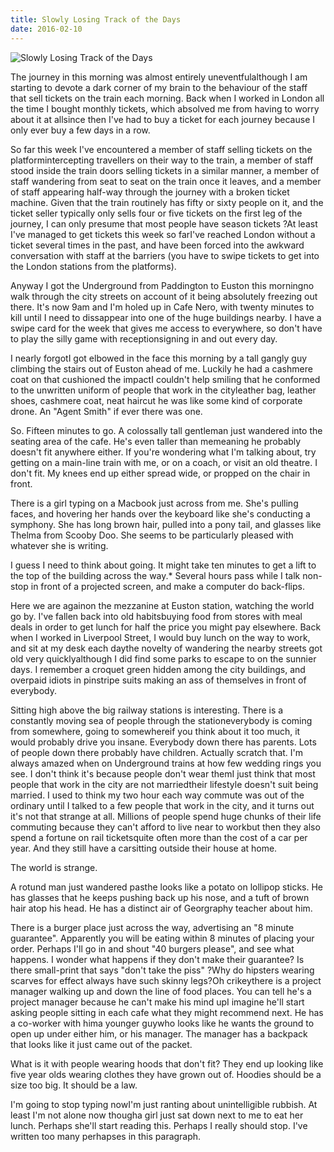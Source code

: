 ```yaml
---
title: Slowly Losing Track of the Days
date: 2016-02-10
---
```


![Slowly Losing Track of the Days](https://source.unsplash.com/03UCoidYvXw/1600x900)

The journey in this morning was almost entirely uneventfulalthough I am starting to devote a dark corner of my brain to the behaviour of the staff that sell tickets on the train each morning. Back when I worked in London all the time I bought monthly tickets, which absolved me from having to worry about it at allsince then I've had to buy a ticket for each journey because I only ever buy a few days in a row.

So far this week I've encountered a member of staff selling tickets on the platformintercepting travellers on their way to the train, a member of staff stood inside the train doors selling tickets in a similar manner, a member of staff wandering from seat to seat on the train once it leaves, and a member of staff appearing half-way through the journey with a broken ticket machine. Given that the train routinely has fifty or sixty people on it, and the ticket seller typically only sells four or five tickets on the first leg of the journey, I can only presume that most people have season tickets ?At least I've managed to get tickets this week so farI've reached London without a ticket several times in the past, and have been forced into the awkward conversation with staff at the barriers (you have to swipe tickets to get into the London stations from the platforms).

Anyway I got the Underground from Paddington to Euston this morningno walk through the city streets on account of it being absolutely freezing out there. It's now 9am and I'm holed up in Cafe Nero, with twenty minutes to kill until I need to dissappear into one of the huge buildings nearby. I have a swipe card for the week that gives me access to everywhere, so don't have to play the silly game with receptionsigning in and out every day.

I nearly forgotI got elbowed in the face this morning by a tall gangly guy climbing the stairs out of Euston ahead of me. Luckily he had a cashmere coat on that cushioned the impactI couldn't help smiling that he conformed to the unwritten uniform of people that work in the cityleather bag, leather shoes, cashmere coat, neat haircut he was like some kind of corporate drone. An "Agent Smith" if ever there was one.

So. Fifteen minutes to go. A colossally tall gentleman just wandered into the seating area of the cafe. He's even taller than memeaning he probably doesn't fit anywhere either. If you're wondering what I'm talking about, try getting on a main-line train with me, or on a coach, or visit an old theatre. I don't fit. My knees end up either spread wide, or propped on the chair in front.

There is a girl typing on a Macbook just across from me. She's pulling faces, and hovering her hands over the keyboard like she's conducting a symphony. She has long brown hair, pulled into a pony tail, and glasses like Thelma from Scooby Doo. She seems to be particularly pleased with whatever she is writing.

I guess I need to think about going. It might take ten minutes to get a lift to the top of the building across the way.* Several hours pass while I talk non-stop in front of a projected screen, and make a computer do back-flips.

Here we are againon the mezzanine at Euston station, watching the world go by. I've fallen back into old habitsbuying food from stores with meal deals in order to get lunch for half the price you might pay elsewhere. Back when I worked in Liverpool Street, I would buy lunch on the way to work, and sit at my desk each daythe novelty of wandering the nearby streets got old very quicklyalthough I did find some parks to escape to on the sunnier days. I remember a croquet green hidden among the city buildings, and overpaid idiots in pinstripe suits making an ass of themselves in front of everybody.

Sitting high above the big railway stations is interesting. There is a constantly moving sea of people through the stationeverybody is coming from somewhere, going to somewhereif you think about it too much, it would probably drive you insane. Everybody down there has parents. Lots of people down there probably have children. Actually scratch that. I'm always amazed when on Underground trains at how few wedding rings you see. I don't think it's because people don't wear themI just think that most people that work in the city are not marriedtheir lifestyle doesn't suit being married. I used to think my two hour each way commute was out of the ordinary until I talked to a few people that work in the city, and it turns out it's not that strange at all. Millions of people spend huge chunks of their life commuting because they can't afford to live near to workbut then they also spend a fortune on rail ticketsquite often more than the cost of a car per year. And they still have a carsitting outside their house at home.

The world is strange.

A rotund man just wandered pasthe looks like a potato on lollipop sticks. He has glasses that he keeps pushing back up his nose, and a tuft of brown hair atop his head. He has a distinct air of Georgraphy teacher about him.

There is a burger place just across the way, advertising an "8 minute guarantee". Apparently you will be eating within 8 minutes of placing your order. Perhaps I'll go in and shout "40 burgers please", and see what happens. I wonder what happens if they don't make their guarantee? Is there small-print that says "don't take the piss" ?Why do hipsters wearing scarves for effect always have such skinny legs?Oh crikeythere is a project manager walking up and down the line of food places. You can tell he's a project manager because he can't make his mind upI imagine he'll start asking people sitting in each cafe what they might recommend next. He has a co-worker with hima younger guywho looks like he wants the ground to open up under either him, or his manager. The manager has a backpack that looks like it just came out of the packet.

What is it with people wearing hoods that don't fit? They end up looking like five year olds wearing clothes they have grown out of. Hoodies should be a size too big. It should be a law.

I'm going to stop typing nowI'm just ranting about unintelligible rubbish. At least I'm not alone now thougha girl just sat down next to me to eat her lunch. Perhaps she'll start reading this. Perhaps I really should stop. I've written too many perhapses in this paragraph.